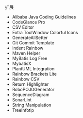 扩展
* Alibaba Java Coding Guidelines
* CodeGlance Pro
* CSV Editor
* Extra ToolWindow Colorful Icons
* GenerateAllSetter
* Git Commit Template
* Indent Rainbow
* Maven Helper
* MyBatis Log Free
* MybatisX
* PlantUML Integration
* Rainbow Brackets Lite
* Rainbow CSV
* Return Highlighter
* RoboPOJOGenerator
* SequenceDiagram
* SonarLint
* String Manipulation
* TreeInfotip
